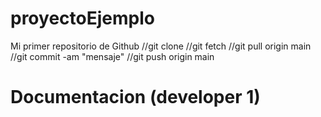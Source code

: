 # proyectoEjemplo
Mi primer repositorio de Github
//git clone <repo>
//git fetch
//git pull origin main
//git commit -am "mensaje"
//git push origin main
# Documentacion (developer 1)